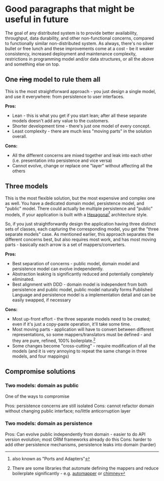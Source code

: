 # Good paragraphs that might be useful in future 

The goal of any distributed system is to provide better availability, throughput, data durability, and other 
non-functional concerns, compared to functionally similar non-distributed system. As always, there's no silver bullet 
or free lunch and these improvements come at a cost - be it weaker consistency, increased deployment and maintenance 
complexity, restrictions in programming model and/or data structures, or all the above and something else on top.



## One ~~ring~~ model to rule them all

This is the most straightforward approach - you just design a single model, and use it everywhere: from persistence to
user interfaces.

**Pros:**

* Lean - this is what you get if you start lean; after all these separate models doesn't add any value to the customers.
* Shorter development time - there's just one model of every concept.
* Least complexity - there are much less "moving parts" in the solution overall.

**Cons:**

* All the different concerns are mixed together and leak into each other (i.e. presentation into persistence 
and vice versa)
* Cannot evolve, change or replace one "layer" without affecting all the others

## Three models

This is the most flexible solution, but the most expensive and complex one as well. You have a dedicated domain model,
persistence model, and "public" model. There could actually be multiple persistence and "public" models, if your 
application is built with a [Hexagonal][hexagonal][^4] architecture style. 

So, if you just straightforwardly design the application having three distinct sets of classes, each capturing the 
corresponding model, you get the "three separate models" case. As mentioned earlier, this approach separates the 
different concerns best, but also requires most work, and has most moving parts - basically each arrow is a set of 
mappers/converters.

**Pros:** 

* Best separation of concerns - public model, domain model and persistence model can evolve independently.
* Abstraction leaking is significantly reduced and potentially completely eliminated.
* Best alignment with DDD - domain model is independent from both persistence and public model, public model naturally 
    forms Published Language and persistence model is a implementation detail and can be easily swapped, if necessary
    
**Cons:**

* Most up-front effort - the three separate models need to be created; even if it's just a copy-paste operation, it'll
    take some time.
* Most moving parts - application will have to convert between different representations, so some mappers/translators
    must be defined - and they are pure, refined, 100% boilerplate.[^5]
* Some changes become "cross-cutting" - require modification of all the models (and it is very annoying to repeat the 
    same change in three models, and four mappings) 

[^4]: also known as "Ports and Adapters"

[^5]: There are some libraries that automate defining the mappers and reduce boilerplate significantly - e.g. 
    [automapper][automapper] or [chimney][chimney]
    
    
[automapper]: https://automapper.org/
[chimney]: https://github.com/scalalandio/chimney

[hexagonal]: https://en.wikipedia.org/wiki/Hexagonal_architecture_(software)

## Compromise solutions

### Two models: domain as public

One of the ways to compromise

Pros: persistence concerns are still isolated
Cons: cannot refactor domain without changing public interface; no/little anticorruption layer

### Two models: domain as persistence

Pros: Can evolve public independently from domain - easier to do API version evolution; 
most ORM frameworks already do this 
Cons: harder to add other persistence mechanisms, persistence leaks into domain (harder)